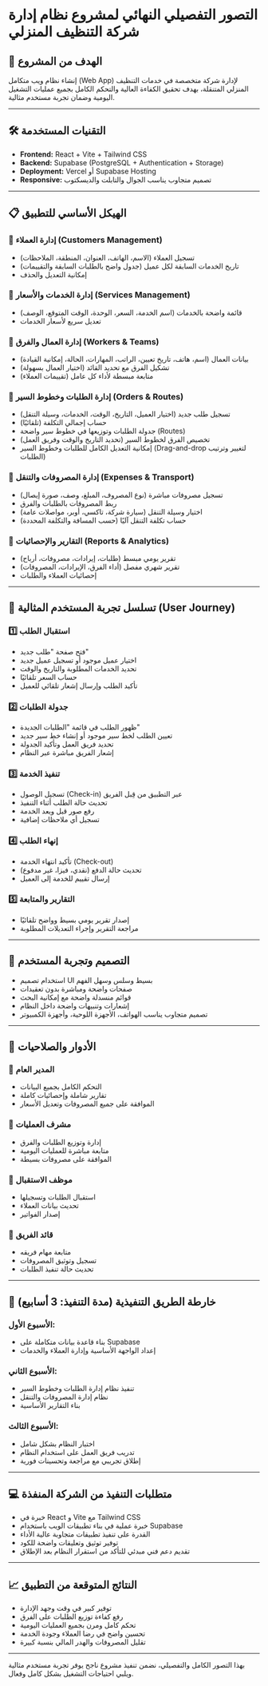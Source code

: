# التصور التفصيلي النهائي لمشروع نظام إدارة شركة التنظيف المنزلي

## 🎯 الهدف من المشروع
إنشاء نظام ويب متكامل (Web App) لإدارة شركة متخصصة في خدمات التنظيف المنزلي المتنقلة، بهدف تحقيق الكفاءة العالية والتحكم الكامل بجميع عمليات التشغيل اليومية وضمان تجربة مستخدم مثالية.

---

## 🛠 التقنيات المستخدمة
- **Frontend:** React + Vite + Tailwind CSS
- **Backend:** Supabase (PostgreSQL + Authentication + Storage)
- **Deployment:** Vercel أو Supabase Hosting
- **Responsive:** تصميم متجاوب يناسب الجوال والتابلت والديسكتوب

---

## 📋 الهيكل الأساسي للتطبيق

### 🔹 إدارة العملاء (Customers Management)
- تسجيل العملاء (الاسم، الهاتف، العنوان، المنطقة، الملاحظات)
- تاريخ الخدمات السابقة لكل عميل (جدول واضح بالطلبات السابقة والتقييمات)
- إمكانية التعديل والحذف

### 🔹 إدارة الخدمات والأسعار (Services Management)
- قائمة واضحة بالخدمات (اسم الخدمة، السعر، الوحدة، الوقت المتوقع، الوصف)
- تعديل سريع لأسعار الخدمات

### 🔹 إدارة العمال والفرق (Workers & Teams)
- بيانات العمال (اسم، هاتف، تاريخ تعيين، الراتب، المهارات، الحالة، إمكانية القيادة)
- تشكيل الفرق مع تحديد القائد (اختيار العمال بسهولة)
- متابعة مبسطة لأداء كل عامل (تقييمات العملاء)

### 🔹 إدارة الطلبات وخطوط السير (Orders & Routes)
- تسجيل طلب جديد (اختيار العميل، التاريخ، الوقت، الخدمات، وسيلة التنقل)
- حساب إجمالي التكلفة (تلقائيًا)
- جدولة الطلبات وتوزيعها في خطوط سير واضحة (Routes)
- تخصيص الفرق لخطوط السير (تحديد التاريخ والوقت وفريق العمل)
- إمكانية التعديل الكامل للطلبات وخطوط السير (Drag-and-drop لتغيير وترتيب الطلبات)

### 🔹 إدارة المصروفات والتنقل (Expenses & Transport)
- تسجيل مصروفات مباشرة (نوع المصروف، المبلغ، وصف، صورة إيصال)
- ربط المصروفات بالطلبات والفرق
- اختيار وسيلة التنقل (سيارة شركة، تاكسي، أوبر، مواصلات عامة)
- حساب تكلفة التنقل آليًا (حسب المسافة والتكلفة المحددة)

### 🔹 التقارير والإحصائيات (Reports & Analytics)
- تقرير يومي مبسط (طلبات، إيرادات، مصروفات، أرباح)
- تقرير شهري مفصل (أداء الفرق، الإيرادات، المصروفات)
- إحصائيات العملاء والطلبات

---

## 🚩 تسلسل تجربة المستخدم المثالية (User Journey)

### 1️⃣ استقبال الطلب
- فتح صفحة "طلب جديد"
- اختيار عميل موجود أو تسجيل عميل جديد
- تحديد الخدمات المطلوبة والتاريخ والوقت
- حساب السعر تلقائيًا
- تأكيد الطلب وإرسال إشعار تلقائي للعميل

### 2️⃣ جدولة الطلبات
- ظهور الطلب في قائمة "الطلبات الجديدة"
- تعيين الطلب لخط سير موجود أو إنشاء خط سير جديد
- تحديد فريق العمل وتأكيد الجدولة
- إشعار الفريق مباشرة عبر النظام

### 3️⃣ تنفيذ الخدمة
- تسجيل الوصول (Check-in) عبر التطبيق من قِبل الفريق
- تحديث حالة الطلب أثناء التنفيذ
- رفع صور قبل وبعد الخدمة
- تسجيل أي ملاحظات إضافية

### 4️⃣ إنهاء الطلب
- تأكيد انتهاء الخدمة (Check-out)
- تحديث حالة الدفع (نقدي، فيزا، غير مدفوع)
- إرسال تقييم للخدمة إلى العميل

### 5️⃣ التقارير والمتابعة
- إصدار تقرير يومي بسيط وواضح تلقائيًا
- مراجعة التقرير وإجراء التعديلات المطلوبة

---

## 📐 التصميم وتجربة المستخدم
- استخدام تصميم UI بسيط وسلس وسهل الفهم
- صفحات واضحة ومباشرة بدون تعقيدات
- قوائم منسدلة واضحة مع إمكانية البحث
- إشعارات وتنبيهات واضحة داخل النظام
- تصميم متجاوب يناسب الهواتف، الأجهزة اللوحية، وأجهزة الكمبيوتر

---

## 🔑 الأدوار والصلاحيات

### 🔸 المدير العام
- التحكم الكامل بجميع البيانات
- تقارير شاملة وإحصائيات كاملة
- الموافقة على جميع المصروفات وتعديل الأسعار

### 🔸 مشرف العمليات
- إدارة وتوزيع الطلبات والفرق
- متابعة مباشرة للعمليات اليومية
- الموافقة على مصروفات بسيطة

### 🔸 موظف الاستقبال
- استقبال الطلبات وتسجيلها
- تحديث بيانات العملاء
- إصدار الفواتير

### 🔸 قائد الفريق
- متابعة مهام فريقه
- تسجيل وتوثيق المصروفات
- تحديث حالة تنفيذ الطلبات

---

## 📅 خارطة الطريق التنفيذية (مدة التنفيذ: 3 أسابيع)

### الأسبوع الأول:
- بناء قاعدة بيانات متكاملة على Supabase
- إعداد الواجهة الأساسية وإدارة العملاء والخدمات

### الأسبوع الثاني:
- تنفيذ نظام إدارة الطلبات وخطوط السير
- نظام إدارة المصروفات والتنقل
- بناء التقارير الأساسية

### الأسبوع الثالث:
- اختبار النظام بشكل شامل
- تدريب فريق العمل على استخدام النظام
- إطلاق تجريبي مع مراجعة وتحسينات فورية

---

## 💻 متطلبات التنفيذ من الشركة المنفذة
- خبرة في React و Vite مع Tailwind CSS
- خبرة عملية في بناء تطبيقات الويب باستخدام Supabase
- القدرة على تنفيذ تطبيقات متجاوبة عالية الأداء
- توفير توثيق وتعليقات واضحة للكود
- تقديم دعم فني مبدئي للتأكد من استقرار النظام بعد الإطلاق

---

## 📈 النتائج المتوقعة من التطبيق
- توفير كبير في وقت وجهد الإدارة
- رفع كفاءة توزيع الطلبات على الفرق
- تحكم كامل ومرن بجميع العمليات اليومية
- تحسين واضح في رضا العملاء وجودة الخدمة
- تقليل المصروفات والهدر المالي بنسبة كبيرة

---

بهذا التصور الكامل والتفصيلي، نضمن تنفيذ مشروع ناجح يوفر تجربة مستخدم مثالية ويلبي احتياجات التشغيل بشكل كامل وفعال.

